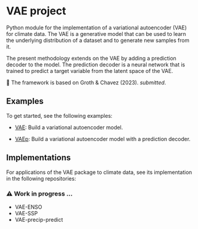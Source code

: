 # VAE project

Python module for the implementation of a variational autoencoder (VAE) for climate data. The VAE is a generative model that can be used to learn the underlying distribution of a dataset and to generate new samples from it.

The present methodology extends on the VAE by adding a prediction decoder to the model. The prediction decoder is a neural network that is trained to predict a target variable from the latent space of the VAE.

:blue_book: The framework is based on Groth & Chavez (2023). _submitted_.

## Examples

To get started, see the following examples:

- [VAE](example_VAE.md): Build a variational autoencoder model.

- [VAEp](example_VAEp.md): Build a variational autoencoder model with a prediction decoder.

## Implementations

For applications of the VAE package to climate data, see its implementation in the following repositories:

### :warning: Work in progress ...

- VAE-ENSO
- VAE-SSP
- VAE-precip-predict
